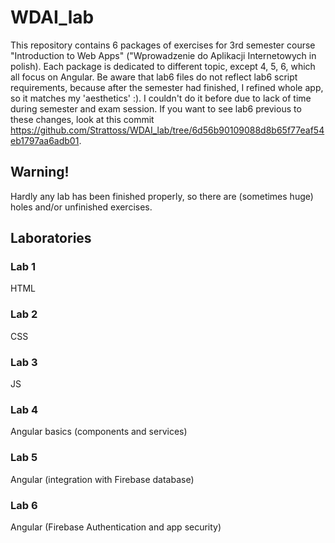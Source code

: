 # WDAI_lab
This repository contains 6 packages of exercises for 3rd semester course "Introduction to Web Apps" ("Wprowadzenie do Aplikacji Internetowych in polish).
Each package is dedicated to different topic, except 4, 5, 6, which all focus on Angular.
Be aware that lab6 files do not reflect lab6 script requirements, because after the semester had finished, I refined whole app, so it matches my 'aesthetics' :). I couldn't do it before due to lack of time during semester and exam session.
If you want to see lab6 previous to these changes, look at this commit https://github.com/Strattoss/WDAI_lab/tree/6d56b90109088d8b65f77eaf54eb1797aa6adb01.

## Warning!
Hardly any lab has been finished properly, so there are (sometimes huge) holes and/or unfinished exercises.

## Laboratories

### Lab 1
HTML
### Lab 2
CSS
### Lab 3
JS
### Lab 4
Angular basics (components and services)
### Lab 5
Angular (integration with Firebase database)
### Lab 6
Angular (Firebase Authentication and app security)
